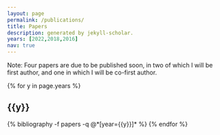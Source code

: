 ```yaml
---
layout: page
permalink: /publications/
title: Papers
description: generated by jekyll-scholar.
years: [2022,2018,2016]
nav: true
---
```


<div class="publications">

Note: Four papers are due to be published soon, in two of which I will be first author, and one in which I will be co-first author.

{% for y in page.years %}
  <h2 class="year">{{y}}</h2>
  {% bibliography -f papers -q @*[year={{y}}]* %}
{% endfor %}

</div>

[//]: # ({% bibliography -f papers -q @*[year={{y}}]* %})


